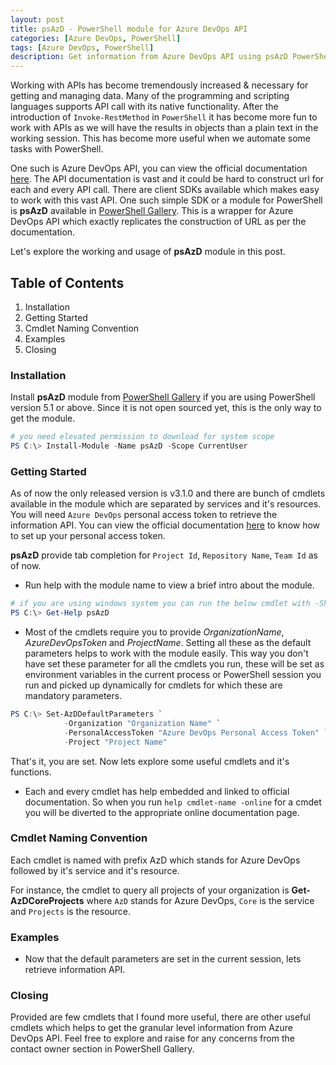```yaml
---
layout: post
title: psAzD - PowerShell module for Azure DevOps API
categories: [Azure DevOps, PowerShell]
tags: [Azure DevOps, PowerShell]
description: Get information from Azure DevOps API using psAzD PowerShell module.
---
```


Working with APIs has become tremendously increased & necessary for getting and managing data. Many of the programming and scripting languages supports API call with its native functionality. After the introduction of `Invoke-RestMethod` in `PowerShell` it has become more fun to work with APIs as we will have the results in objects than a plain text in the working session. This has become more useful when we automate some tasks with PowerShell.

One such is Azure DevOps API, you can view the official documentation [here](https://docs.microsoft.com/en-us/rest/api/azure/devops/?view=azure-devops-rest-6.0). The API documentation is vast and it could be hard to construct url for each and every API call. There are client SDKs available which makes easy to work with this vast API. One such simple SDK or a module for PowerShell is **psAzD** available in [PowerShell Gallery](https://www.powershellgallery.com/packages/psAzD/3.1.0). This is a wrapper for Azure DevOps API which exactly replicates the construction of URL as per the documentation.

Let's explore the working and usage of **psAzD** module in this post.

## Table of Contents

1. Installation
2. Getting Started
3. Cmdlet Naming Convention
4. Examples
5. Closing

### Installation

Install **psAzD** module from [PowerShell Gallery](https://www.powershellgallery.com/packages/psAzD/3.1.0) if you are using PowerShell version 5.1 or above. Since it is not open sourced yet, this is the only way to get the module.

```powershell
# you need elevated permission to download for system scope
PS C:\> Install-Module -Name psAzD -Scope CurrentUser
```

### Getting Started

As of now the only released version is v3.1.0 and there are bunch of cmdlets available in the module which are separated by services and it's resources. You will need `Azure DevOps` personal access token to retrieve the information API. You can view the official documentation [here](https://docs.microsoft.com/en-us/azure/devops/organizations/accounts/use-personal-access-tokens-to-authenticate?view=azure-devops&tabs=preview-page) to know how to set up your personal access token.

**psAzD** provide tab completion for `Project Id`, `Repository Name`, `Team Id` as of now.

- Run help with the module name to view a brief intro about the module.

```powershell
# if you are using windows system you can run the below cmdlet with -ShowWindow switch to view the help in a nice gui.
PS C:\> Get-Help psAzD
```

- Most of the cmdlets require you to provide *OrganizationName*, *AzureDevOpsToken* and *ProjectName*. Setting all these as the default parameters helps to work with the module easily. This way you don't have set these parameter for all the cmdlets you run, these will be set as environment variables in the current process or PowerShell session you run and picked up dynamically for cmdlets for which these are mandatory parameters.

```powershell
PS C:\> Set-AzDDefaultParameters `
            -Organization "Organization Name" `
            -PersonalAccessToken "Azure DevOps Personal Access Token" `
            -Project "Project Name"
```

That's it, you are set. Now lets explore some useful cmdlets and it's functions.

- Each and every cmdlet has help embedded and linked to official documentation. So when you run `help cmdlet-name -online` for a cmdet you will be diverted to the appropriate online documentation page.

### Cmdlet Naming Convention

Each cmdlet is named with prefix AzD which stands for Azure DevOps followed by it's service and it's resource.

For instance, the cmdlet to query all projects of your organization is **Get-AzDCoreProjects** where `AzD` stands for Azure DevOps, `Core` is the service and `Projects` is the resource. 

### Examples

- Now that the default parameters are set in the current session, lets retrieve information API.

<script src="https://gist.github.com/hkarthik7/4312fbae306b332c1c8131de96e6ad31.js"></script>

### Closing

Provided are few cmdlets that I found more useful, there are other useful cmdlets which helps to get the granular level information from Azure DevOps API. Feel free to explore and raise for any concerns from the contact owner section in PowerShell Gallery.